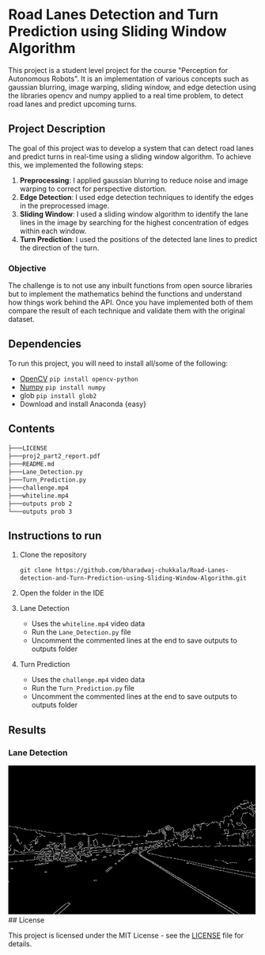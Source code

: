 # Road Lanes Detection and Turn Prediction using Sliding Window Algorithm

This project is a student level project for the course "Perception for Autonomous Robots". It is an implementation of various concepts such as gaussian blurring, image warping, sliding window, and edge detection using the libraries opencv and numpy applied to a real time problem, to detect road lanes and predict upcoming turns.

## Project Description

The goal of this project was to develop a system that can detect road lanes and predict turns in real-time using a sliding window algorithm. To achieve this, we implemented the following steps:

1. **Preprocessing**: I applied gaussian blurring to reduce noise and image warping to correct for perspective distortion.
2. **Edge Detection**: I used edge detection techniques to identify the edges in the preprocessed image.
3. **Sliding Window**: I used a sliding window algorithm to identify the lane lines in the image by searching for the highest concentration of edges within each window.
4. **Turn Prediction**: I used the positions of the detected lane lines to predict the direction of the turn.

### Objective

The challenge is to not use any inbuilt functions from open source libraries but to implement the mathematics behind the functions and understand how things work behind the API. Once you have implemented both of them compare the result of each technique and validate them with the original dataset.

## Dependencies

To run this project, you will need to install all/some of the following:

- [OpenCV](https://docs.opencv.org/) `pip install opencv-python`
- [Numpy](https://numpy.org/doc/stable/) `pip install numpy`
- glob `pip install glob2`
- Download and install Anaconda {easy}

## Contents

```
├───LICENSE
├───proj2_part2_report.pdf
├───README.md
├───Lane_Detection.py
├───Turn_Prediction.py
├───challenge.mp4
├───whiteline.mp4
├───outputs prob 2
└───outputs prob 3
```

## Instructions to run

1. Clone the repository

   ```
   git clone https://github.com/bharadwaj-chukkala/Road-Lanes-detection-and-Turn-Prediction-using-Sliding-Window-Algorithm.git
   ```
2. Open the folder in the IDE
3. Lane Detection

   * Uses the ``whiteline.mp4`` video data
   * Run the `Lane_Detection.py` file
   * Uncomment the commented lines at the end to save outputs to outputs folder
4. Turn Prediction

   * Uses the `challenge.mp4` video data
   * Run the `Turn_Prediction.py` file
   * Uncomment the commented lines at the end to save outputs to outputs folder

## Results

### Lane Detection

<p>
<img width="500" height="300" src="https://github.com/bharadwaj-chukkala/Road-Lanes-detection-and-Turn-Prediction-using-Sliding-Window-Algorithm/blob/master/outputs%20prob%202/edge_image.jpg">
## License

This project is licensed under the MIT License - see the [LICENSE](LICENSE) file for details.
